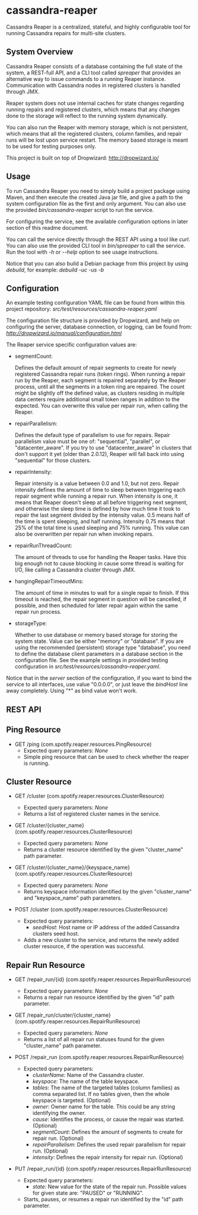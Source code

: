 cassandra-reaper
================

Cassandra Reaper is a centralized, stateful, and highly configurable tool for running Cassandra
repairs for multi-site clusters.


System Overview
---------------

Cassandra Reaper consists of a database containing the full state of the system, a REST-full API,
and a CLI tool called *spreaper* that provides an alternative way to issue commands to a running
Reaper instance. Communication with Cassandra nodes in registered clusters is handled through JMX.

Reaper system does not use internal caches for state changes regarding running repairs and
registered clusters, which means that any changes done to the storage will reflect to the running
system dynamically.

You can also run the Reaper with memory storage, which is not persistent, which means that all
the registered clusters, column families, and repair runs will be lost upon service restart.
The memory based storage is meant to be used for testing purposes only.

This project is built on top of Dropwizard:
http://dropwizard.io/


Usage
-----

To run Cassandra Reaper you need to simply build a project package using Maven, and
then execute the created Java jar file, and give a path to the system configuration file
as the first and only argument. You can also use the provided *bin/cassandra-reaper* script
to run the service.

For configuring the service, see the available configuration options in later section
of this readme document.

You can call the service directly through the REST API using a tool like *curl*. You can also
use the provided CLI tool in *bin/spreaper* to call the service.
Run the tool with *-h* or *--help* option to see usage instructions.

Notice that you can also build a Debian package from this project by using *debuild*, for example:
*debuild -uc -us -b*


Configuration
-------------

An example testing configuration YAML file can be found from within this project repository:
*src/test/resources/cassandra-reaper.yaml*

The configuration file structure is provided by Dropwizard, and help on configuring the server,
database connection, or logging, can be found from:
*http://dropwizard.io/manual/configuration.html*

The Reaper service specific configuration values are:

* segmentCount:

  Defines the default amount of repair segments to create for newly registered Cassandra
  repair runs (token rings). When running a repair run by the Reaper, each segment is
  repaired separately by the Reaper process, until all the segments in a token ring
  are repaired. The count might be slightly off the defined value, as clusters residing
  in multiple data centers require additional small token ranges in addition to the expected.
  You can overwrite this value per repair run, when calling the Reaper.

* repairParallelism:

  Defines the default type of parallelism to use for repairs.
  Repair parallelism value must be one of: "sequential", "parallel", or "datacenter_aware".
  If you try to use "datacenter_aware" in clusters that don't support it yet (older than 2.0.12),
  Reaper will fall back into using "sequential" for those clusters.

* repairIntensity:

  Repair intensity is a value between 0.0 and 1.0, but not zero. Repair intensity defines
  the amount of time to sleep between triggering each repair segment while running a repair run.
  When intensity is one, it means that Reaper doesn't sleep at all before triggering next segment,
  and otherwise the sleep time is defined by how much time it took to repair the last segment
  divided by the intensity value. 0.5 means half of the time is spent sleeping, and half running.
  Intensity 0.75 means that 25% of the total time is used sleeping and 75% running.
  This value can also be overwritten per repair run when invoking repairs.

* repairRunThreadCount:

  The amount of threads to use for handling the Reaper tasks. Have this big enough not to cause
  blocking in cause some thread is waiting for I/O, like calling a Cassandra cluster through JMX.

* hangingRepairTimeoutMins:

  The amount of time in minutes to wait for a single repair to finish. If this timeout is reached,
  the repair segment in question will be cancelled, if possible, and then scheduled for later
  repair again within the same repair run process.

* storageType:

  Whether to use database or memory based storage for storing the system state.
  Value can be either "memory" or "database".
  If you are using the recommended (persistent) storage type "database", you need to define
  the database client parameters in a database section in the configuration file. See the example
  settings in provided testing configuration in *src/test/resources/cassandra-reaper.yaml*.

Notice that in the *server* section of the configuration, if you want to bind the service
to all interfaces, use value "0.0.0.0", or just leave the *bindHost* line away completely.
Using "*" as bind value won't work.


REST API
--------

## Ping Resource

* GET     /ping (com.spotify.reaper.resources.PingResource)
  * Expected query parameters: *None*
  * Simple ping resource that can be used to check whether the reaper is running.

## Cluster Resource

* GET     /cluster (com.spotify.reaper.resources.ClusterResource)
  * Expected query parameters: *None*
  * Returns a list of registered cluster names in the service.

* GET     /cluster/{cluster_name} (com.spotify.reaper.resources.ClusterResource)
  * Expected query parameters: *None*
  * Returns a cluster resource identified by the given "cluster_name" path parameter.

* GET     /cluster/{cluster_name}/{keyspace_name} (com.spotify.reaper.resources.ClusterResource)
  * Expected query parameters: *None*
  * Returns keyspace information identified by the given "cluster_name" and
    "keyspace_name" path parameters.

* POST    /cluster (com.spotify.reaper.resources.ClusterResource)
  * Expected query parameters:
      * *seedHost*: Host name or IP address of the added Cassandra
        clusters seed host.
  * Adds a new cluster to the service, and returns the newly added cluster resource,
    if the operation was successful.

## Repair Run Resource

* GET     /repair_run/{id} (com.spotify.reaper.resources.RepairRunResource)
  * Expected query parameters: *None*
  * Returns a repair run resource identified by the given "id" path parameter.

* GET     /repair_run/cluster/{cluster_name} (com.spotify.reaper.resources.RepairRunResource)
  * Expected query parameters: *None*
  * Returns a list of all repair run statuses found for the given "cluster_name" path parameter.

* POST    /repair_run (com.spotify.reaper.resources.RepairRunResource)
  * Expected query parameters:
    * *clusterName*: Name of the Cassandra cluster.
    * *keyspace*: The name of the table keyspace.
    * *tables*: The name of the targeted tables (column families) as comma separated list.
                If no tables given, then the whole keyspace is targeted. (Optional)
    * *owner*: Owner name for the table. This could be any string identifying the owner.
    * *cause*: Identifies the process, or cause the repair was started. (Optional)
    * *segmentCount*: Defines the amount of segments to create for repair run. (Optional)
    * *repairParallelism*: Defines the used repair parallelism for repair run. (Optional)
    * *intensity*: Defines the repair intensity for repair run. (Optional)

* PUT    /repair_run/{id} (com.spotify.reaper.resources.RepairRunResource)
  * Expected query parameters:
    * *state*: New value for the state of the repair run.
      Possible values for given state are: "PAUSED" or "RUNNING".
  * Starts, pauses, or resumes a repair run identified by the "id" path parameter.
